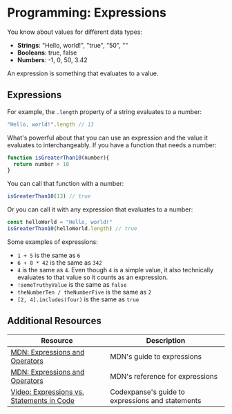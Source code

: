 # Programming: Expressions

You know about values for different data types:

* **Strings**: "Hello, world!", "true", "50", ""
* **Booleans**: true, false
* **Numbers**: -1, 0, 50, 3.42

An expression is something that evaluates to a value.

## Expressions

For example, the `.length` property of a string evaluates to a number:

```js
"Hello, world!".length // 13
```

What's powerful about that you can use an expression and the value it evaluates to interchangeably. If you have a function that needs a number:

```js
function isGreaterThan10(number){
  return number > 10
}
```

You can call that function with a number:

```js
isGreaterThan10(13) // true
```

Or you can call it with any expression that evaluates to a number:

```js
const helloWorld = "Hello, world!"
isGreaterThan10(helloWorld.length) // true
```

Some examples of expressions:

* `1 + 5` is the same as `6`
* `6 + 8 * 42` is the same as `342`
* `4` is the same as `4`. Even though `4` is a simple value, it also technically evaluates to that value so it counts as an expression.
* `!someTruthyValue` is the same as `false`
* `theNumberTen / theNumberFive` is the same as `2`
* `[2, 4].includes(four)` is the same as `true`

## Additional Resources

| Resource | Description |
| --- | --- |
| [MDN: Expressions and Operators](https://developer.mozilla.org/en-US/docs/Web/JavaScript/Guide/Expressions_and_Operators) | MDN's guide to expressions |
| [MDN: Expressions and Operators](https://developer.mozilla.org/en-US/docs/Web/JavaScript/Reference/Operators) | MDN's reference for expressions |
| [Video: Expressions vs. Statements in Code](https://www.youtube.com/watch?v=WVyCrI1cHi8) | Codexpanse's guide to expressions and statements |
